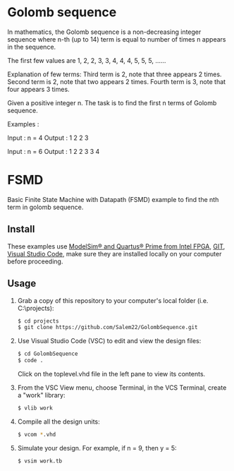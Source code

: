 # Golomb sequence
In mathematics, the Golomb sequence is a non-decreasing integer sequence where n-th (up to 14) term is equal to number of times n appears in the sequence.

The first few values are
1, 2, 2, 3, 3, 4, 4, 4, 5, 5, 5, ……

Explanation of few terms:
Third term is 2, note that three appears 2 times.
Second term is 2, note that two appears 2 times.
Fourth term is 3, note that four appears 3 times.



Given a positive integer n. The task is to find the first n terms of Golomb sequence.

Examples :

Input : n = 4
Output : 1 2 2 3

Input : n = 6
Output : 1 2 2 3 3 4
# FSMD
Basic Finite State Machine with Datapath (FSMD) example to find the nth term in golomb sequence.

## Install

These examples use [ModelSim&reg; and Quartus&reg; Prime from Intel FPGA](http://fpgasoftware.intel.com/?edition=lite), [GIT](https://git-scm.com/download/win), [Visual Studio Code](https://code.visualstudio.com/download), make sure they are installed locally on your computer before proceeding.

## Usage

1. Grab a copy of this repository to your computer's local folder (i.e. C:\projects):

    ```sh
    $ cd projects
    $ git clone https://github.com/Salem22/GolombSequence.git
    ```
2. Use Visual Studio Code (VSC) to edit and view the design files:

    ```sh
    $ cd GolombSequence
    $ code .
    ```
    Click on the toplevel.vhd file in the left pane to view its contents.
    
3. From the VSC View menu, choose Terminal, in the VCS Terminal, create a "work" library:

    ```sh
    $ vlib work
    ```
    
4. Compile all the design units:

    ```sh
    $ vcom *.vhd
    ```
    
5. Simulate your design. For example, if n = 9, then y = 5:

    ```sh
    $ vsim work.tb
    ```
